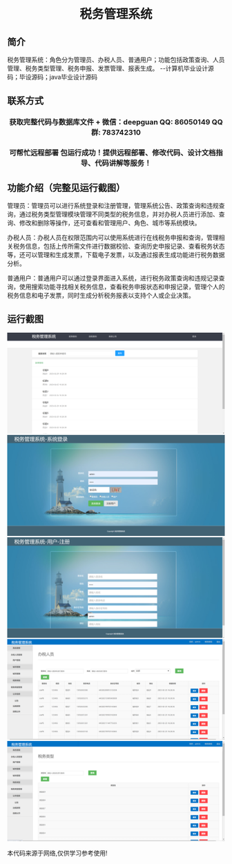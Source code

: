 <p><h1 align="center">税务管理系统</h1></p>

## 简介
税务管理系统：角色分为管理员、办税人员、普通用户；功能包括政策查询、人员管理、税务类型管理、税务申报、发票管理、报表生成。    --计算机毕业设计源码；毕设源码；java毕业设计源码


## 联系方式
<p><h3 align="center">获取完整代码与数据库文件 + 微信：deepguan QQ: 86050149 QQ群: 783742310</h3></p>
<p><h3 align="center">可帮忙远程部署 包运行成功！提供远程部署、修改代码、设计文档指导、代码讲解等服务！</h3></p>

## 功能介绍（完整见运行截图）
管理员：管理员可以进行系统登录和注册管理，管理系统公告、政策查询和违规查询，通过税务类型管理模块管理不同类型的税务信息，并对办税人员进行添加、查询、修改和删除等操作，还可查看和管理用户、角色、城市等系统模块。

办税人员：办税人员在权限范围内可以使用系统进行在线税务申报和查询，管理相关税务信息，包括上传所需文件进行数据校验、查询历史申报记录、查看税务状态等，还可以管理和生成发票，下载电子发票，以及通过报表生成功能进行税务数据分析。

普通用户：普通用户可以通过登录界面进入系统，进行税务政策查询和违规记录查询，使用搜索功能寻找相关税务信息，查看税务申报状态和申报记录，管理个人的税务信息和电子发票，同时生成分析税务报表以支持个人或企业决策。


## 运行截图
![](imgs/588112-20230626121450980-987361116.png)
![](imgs/588112-20230626121456325-578675156.png)
![](imgs/588112-20230626121502183-2094025370.png)
![](imgs/588112-20230626121508187-1283118029.png)
![](imgs/588112-20230626121514154-833883346.png)

<p>本代码来源于网络,仅供学习参考使用!</p>
